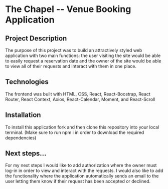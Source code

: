 # The Chapel  --  Venue Booking Application

## Project Description
The purpose of this project was to build an attractively styled web application with two main functions: the user visiting the site would be able to easily request a reservation date and the owner of the site would be able to view all of their requests and interact with them in one place.

## Technologies
The frontend was built with HTML, CSS, React, React-Boostrap, React Router, React Context, Axios, React-Calendar, Moment, and React-Scroll

## Installation
To install this application fork and then clone this repository into your local terminal. (Make sure to run npm i in order to download the required dependencies)

## Next steps...
For my next steps I would like to add authorization where the owner must log-in in order to view and interact with the requests. I would also like to add the functionality where the application automatically sends an email to the user letting them know if their request has been accepted or declined.
